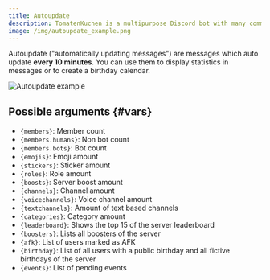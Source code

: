 ```yaml
---
title: Autoupdate
description: TomatenKuchen is a multipurpose Discord bot with many common and innovative features for your server. Explains autoupdating message and lists possible variables
image: /img/autoupdate_example.png
---
```


Autoupdate ("automatically updating messages") are messages which auto update **every 10 minutes**. You can use them to display statistics in messages or to create a birthday calendar.

![Autoupdate example](/img/autoupdate_example.png)

## Possible arguments {#vars}

- `{members}`: Member count
- `{members.humans}`: Non bot count
- `{members.bots}`: Bot count
- `{emojis}`: Emoji amount
- `{stickers}`: Sticker amount
- `{roles}`: Role amount
- `{boosts}`: Server boost amount
- `{channels}`: Channel amount
- `{voicechannels}`: Voice channel amount
- `{textchannels}`: Amount of text based channels
- `{categories}`: Category amount
- `{leaderboard}`: Shows the top 15 of the server leaderboard
- `{boosters}`: Lists all boosters of the server
- `{afk}`: List of users marked as AFK
- `{birthday}`: List of all users with a public birthday and all fictive birthdays of the server
- `{events}`: List of pending events
